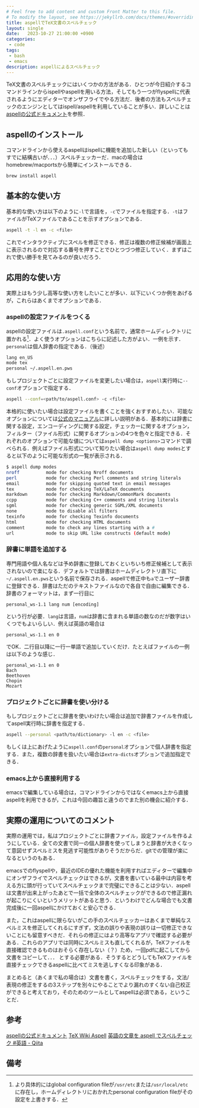 ```yaml
---
# Feel free to add content and custom Front Matter to this file.
# To modify the layout, see https://jekyllrb.com/docs/themes/#overriding-theme-defaults
title: aspellでTeX文書のスペルチェック
layout: single
date:   2023-10-27 21:00:00 +0900
categories: 
 - code
tags:
 - bash
 - emacs
description: aspellによるスペルチェック
---
```


TeX文書のスペルチェックにはいくつかの方法がある．ひとつが今日紹介するコマンドラインからispellやaspellを用いる方法，そしてもう一つがflyspellに代表されるようにエディターでオンザフライでやる方法だ．後者の方法もスペルチェックのエンジンとしてはispell/aspellを利用していることが多い．詳しいことは[aspellの公式ドキュメント](http://aspell.net/man-html/index.html)を参照．

## aspellのインストール

コマンドラインから使えるaspellはispellに機能を追加した新しい（といってもすでに結構古いが．．．）スペルチェッカーだ．macの場合はhomebrew/macportsから簡単にインストールできる．

```bash
brew install aspell 
```

## 基本的な使い方

基本的な使い方は以下のように`-l`で言語を，`-c`でファイルを指定する．`-t`はファイルがTeXファイルであることを示すオプションである．

```bash
aspell -t -l en -c <file>
```

これでインタラクティブにスペルを修正できる．修正は複数の修正候補が画面上に表示されるので対応する番号を押すことでひとつづつ修正していく．まずはこれで使い勝手を見てみるのが良いだろう．


## 応用的な使い方

実際上はもう少し高等な使い方をしたいことが多い．以下にいくつか例をあげるが，これらはあくまでオプションである．

### aspellの設定ファイルをつくる

aspellの設定ファイルは`.aspell.conf`という名前で，通常ホームディレクトリに置かれる[^1]．よく使うオプションはこちらに記述した方がよい．一例を示す．`personal`は個人辞書の指定である．（後述）

```bash
lang en_US
mode tex
personal ~/.aspell.en.pws
```

もしプロジェクトごとに設定ファイルを変更したい場合は，`aspell`実行時に`--conf`オプションで指定する．

```bash
aspell --conf=<path/to/aspell.conf> -c <file>
```

本格的に使いたい場合は設定ファイルを書くことを強くおすすめしたい．可能なオプションについては[公式のマニュアル](http://aspell.net/man-html/Customizing-Aspell.html#Customizing-Aspell)に詳しい説明がある．基本的には辞書に関する設定，エンコーディングに関する設定，チェッカーに関するオプション，フィルター（ファイル形式）に関するオプションの4つを色々と指定できる．それぞれのオプションで可能な値については`aspell dump <options>`コマンドで調べられる．例えばファイル形式について知りたい場合は`aspell dump modes`とすると以下のように可能な形式の一覧が表示される．

```bash
$ aspell dump modes
nroff          mode for checking Nroff documents
perl           mode for checking Perl comments and string literals
email          mode for skipping quoted text in email messages
tex            mode for checking TeX/LaTeX documents
markdown       mode for checking Markdown/CommonMark documents
ccpp           mode for checking C++ comments and string literals
sgml           mode for checking generic SGML/XML documents
none           mode to disable all filters
texinfo        mode for checking Texinfo documents
html           mode for checking HTML documents
comment        mode to check any lines starting with a #
url            mode to skip URL like constructs (default mode)
```

### 辞書に単語を追加する

専門用語や個人名などは予め辞書に登録しておくといちいち修正候補として表示されないので楽になる．デフォルトでは辞書はホームディレクトリ直下に`~/.aspell.en.pws`という名前で保存される．aspellで修正中も`a`でユーザー辞書に登録できる．辞書はただのテキストファイルなので各自で自由に編集できる．辞書のフォーマットは，まず一行目に

```
personal_ws-1.1 lang num [encoding]
```

という行が必要．`lang`は言語，`num`は辞書に含まれる単語の数なのだが数字はいくつでもよいらしい．例えば英語の場合は

```
personal_ws-1.1 en 0
```

でOK．二行目以降に一行一単語で追加していくだけ．たとえばファイルの一例は以下のような感じ．

```
personal_ws-1.1 en 0
Bach
Beethoven
Chopin
Mozart
```

### プロジェクトごとに辞書を使い分ける

もしプロジェクトごとに辞書を使いわけたい場合は追加で辞書ファイルを作成してaspell実行時に辞書を指定する．

```bash
aspell --personal <path/to/dictionary> -l en -c <file>
```

もしくは上にあげたように`aspell.conf`の`personal`オプションで個人辞書を指定する．また，複数の辞書を扱いたい場合は`extra-dicts`オプションで追加指定できる．


### emacs上から直接利用する

emacsで編集している場合は，コマンドラインからではなくemacs上から直接aspellを利用できるが，これは今回の趣旨と違うのでまた別の機会に紹介する．


## 実際の運用についてのコメント

実際の運用では，私はプロジェクトごとに辞書ファイル，設定ファイルを作るようにしている．全ての文書で同一の個人辞書を使ってしまうと辞書が大きくなって意図せずスペルミスを見逃す可能性がありそうだからだ．gitでの管理が楽になるというのもある．

emacsでのflyspellや，最近のIDEの優れた機能を利用すればエディターで編集中にオンザフライでスペルチェックはできるが，文書を書いている最中は内容を考える方に頭が行っていてスペルチェックまで完璧にできることは少ない．aspellは文書が出来上がったあとで一括で全体のスペルチェックができるので修正漏れが起こりにくいというメリットがあると思う．というわけでどんな場合でも文書完成後に一回aspellにかけておくと安心できる．

また，これはaspellに限らないがこの手のスペルチェッカーはあくまで単純なスペルミスを修正してくれるにすぎず，文法の誤りや表現の誤りは一切修正できないことにも留意すべきだ．それらの修正にはより高等なアプリで確認する必要がある．これらのアプリでは同時にスペルミスも直してくれるが，TeXファイルを直接確認できるものはおそらく存在しない（？）ため，一回pdfに起こしてから文書をコピーして．．． とする必要がある．そうするとどうしてもTeXファイルを直接チェックできるaspellに比べてミスを逃しすくなる印象がある．

まとめると（あくまで私の場合は）文書を書く，スペルチェックをする，文法/表現の修正をするの3ステップを別々にやることでより漏れのすくない自己校正ができると考えており，そのためのツールとしてaspellは必須である，ということだ．


## 参考

[aspellの公式ドキュメント](http://aspell.net/man-html/index.html)
[TeX Wiki Aspell](https://texwiki.texjp.org/?Aspell)
[英語の文章を aspell でスペルチェック #英語 - Qiita](https://qiita.com/YutakakINJO/items/2c891aff66ef45251893)


## 備考

[^1]: より具体的にはglobal configuration fileが`/usr/etc`または`/usr/local/etc`に存在し，ホームディレクトリにおかれたpersonal configuration fileがその設定を上書きする．
